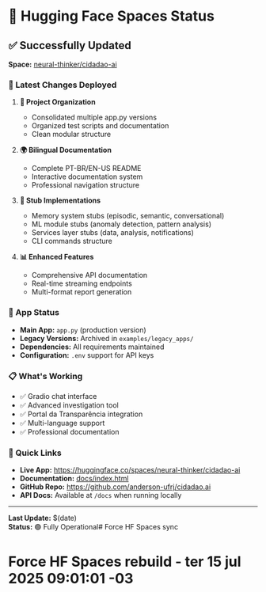 # 🤗 Hugging Face Spaces Status

## ✅ Successfully Updated

**Space:** [neural-thinker/cidadao-ai](https://huggingface.co/spaces/neural-thinker/cidadao-ai)

### 🚀 Latest Changes Deployed

1. **📁 Project Organization**
   - Consolidated multiple app.py versions
   - Organized test scripts and documentation
   - Clean modular structure

2. **🌍 Bilingual Documentation**
   - Complete PT-BR/EN-US README
   - Interactive documentation system
   - Professional navigation structure

3. **🧠 Stub Implementations**
   - Memory system stubs (episodic, semantic, conversational)
   - ML module stubs (anomaly detection, pattern analysis)
   - Services layer stubs (data, analysis, notifications)
   - CLI commands structure

4. **📊 Enhanced Features**
   - Comprehensive API documentation
   - Real-time streaming endpoints
   - Multi-format report generation

### 🔧 App Status
- **Main App:** `app.py` (production version)
- **Legacy Versions:** Archived in `examples/legacy_apps/`
- **Dependencies:** All requirements maintained
- **Configuration:** `.env` support for API keys

### 📋 What's Working
- ✅ Gradio chat interface
- ✅ Advanced investigation tool
- ✅ Portal da Transparência integration
- ✅ Multi-language support
- ✅ Professional documentation

### 🔗 Quick Links
- **Live App:** https://huggingface.co/spaces/neural-thinker/cidadao-ai
- **Documentation:** [docs/index.html](docs/index.html)
- **GitHub Repo:** https://github.com/anderson-ufrj/cidadao.ai
- **API Docs:** Available at `/docs` when running locally

---

**Last Update:** $(date)  
**Status:** 🟢 Fully Operational# Force HF Spaces sync
# Force HF Spaces rebuild - ter 15 jul 2025 09:01:01 -03
